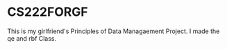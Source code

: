 CS222FORGF
==========

This is my girlfriend's Principles of Data Managaement Project. I made the qe and rbf Class.
